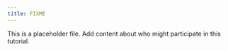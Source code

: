 ```yaml
---
title: FIXME
---
```


This is a placeholder file. Add content about who might participate in this tutorial.